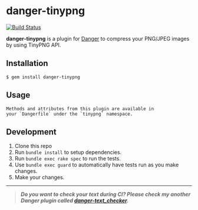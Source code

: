 # danger-tinypng

[![Build Status](https://travis-ci.org/kingcos/danger-tinypng.svg?branch=master)](https://travis-ci.org/kingcos/danger-tinypng)

**danger-tinypng** is a plugin for [Danger](https://danger.systems/swift) to compress your PNG/JPEG images by using TinyPNG API.

## Installation

    $ gem install danger-tinypng

## Usage

    Methods and attributes from this plugin are available in
    your `Dangerfile` under the `tinypng` namespace.

## Development

1. Clone this repo
2. Run `bundle install` to setup dependencies.
3. Run `bundle exec rake spec` to run the tests.
4. Use `bundle exec guard` to automatically have tests run as you make changes.
5. Make your changes.

---

> ***Do you want to check your text during CI? Please check my another Danger plugin called [danger-text_checker](https://github.com/kingcos/danger-text_checker).***
